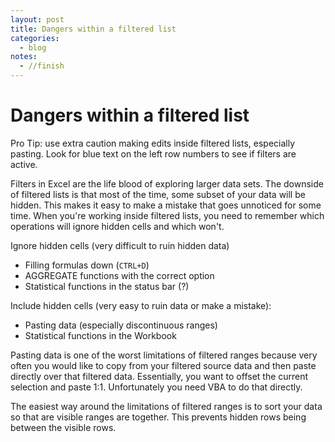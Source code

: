 ```yaml
---
layout: post
title: Dangers within a filtered list
categories:
  - blog
notes:
  - //finish
---
```


# Dangers within a filtered list

Pro Tip: use extra caution making edits inside filtered lists, especially pasting. Look for blue text on the left row numbers to see if filters are active.

Filters in Excel are the life blood of exploring larger data sets. The downside of filtered lists is that most of the time, some subset of your data will be hidden. This makes it easy to make a mistake that goes unnoticed for some time. When you're working inside filtered lists, you need to remember which operations will ignore hidden cells and which won't.

Ignore hidden cells (very difficult to ruin hidden data)

- Filling formulas down (`CTRL+D`)
- AGGREGATE functions with the correct option
- Statistical functions in the status bar (?)

Include hidden cells (very easy to ruin data or make a mistake):

- Pasting data (especially discontinuous ranges)
- Statistical functions in the Workbook

Pasting data is one of the worst limitations of filtered ranges because very often you would like to copy from your filtered source data and then paste directly over that filtered data. Essentially, you want to offset the current selection and paste 1:1. Unfortunately you need VBA to do that directly.

The easiest way around the limitations of filtered ranges is to sort your data so that are visible ranges are together. This prevents hidden rows being between the visible rows.

